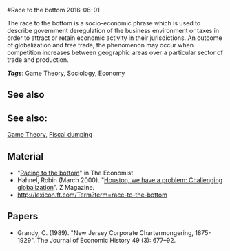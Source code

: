 
#Race to the bottom
2016-06-01

The race to the bottom is a socio-economic phrase which is used to describe government deregulation of the business environment or taxes in order to attract or retain economic activity in their jurisdictions. An outcome of globalization and free trade, the phenomenon may occur when competition increases between geographic areas over a particular sector of trade and production.

***Tags***: Game Theory, Sociology, Economy

## See also
## See also:
[Game Theory](/game_theory), [Fiscal dumping](/fiscal_dumping)
## Material
* "[Racing to the bottom](http://www.economist.com/blogs/freeexchange/2013/11/labour-standards)" in The Economist
* Hahnel, Robin (March 2000). "[Houston, we have a problem: Challenging globalization](http://www.hartford-hwp.com/archives/25a/075.html)". Z Magazine.
* http://lexicon.ft.com/Term?term=race-to-the-bottom

## Papers
* Grandy, C. (1989). "New Jersey Corporate Chartermongering, 1875-1929". The Journal of Economic History 49 (3): 677–92.


